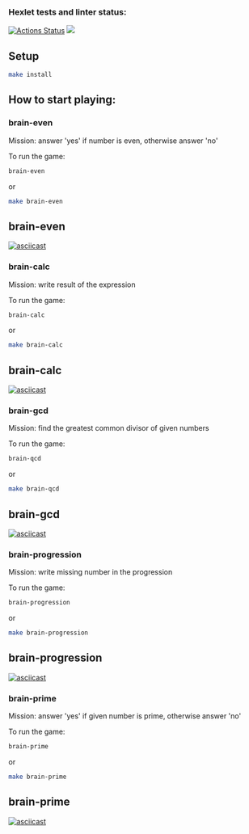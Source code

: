 ### Hexlet tests and linter status:
[![Actions Status](https://github.com/iVaanwar5/backend-project-44/workflows/hexlet-check/badge.svg)](https://github.com/iVaanwar5/backend-project-44/actions)
<a href="https://codeclimate.com/github/iVaanwar5/backend-project-44/maintainability"><img src="https://api.codeclimate.com/v1/badges/bf4bd0255f7282911b41/maintainability" /></a> 
## Setup
```bash
make install
```

## How to start playing: 

### brain-even

Mission: answer 'yes' if number is even, otherwise answer 'no'

To run the game:
```bash
brain-even
```

or 
```bash
make brain-even
```

## brain-even

[![asciicast](https://asciinema.org/a/wvrcRUPf4COqtRDxcZeVBdcQM.svg)](https://asciinema.org/a/wvrcRUPf4COqtRDxcZeVBdcQM)
### brain-calc

Mission: write result of the expression

To run the game:
```bash
brain-calc
```
or

```bash
make brain-calc
```

## brain-calc
[![asciicast](https://asciinema.org/a/bval96MdppNWca9sG7mXTT3No.svg)](https://asciinema.org/a/bval96MdppNWca9sG7mXTT3No)
### brain-gcd

Mission: find the greatest common divisor of given numbers

To run the game:
```bash
brain-qcd
```

or
```bash
make brain-qcd
```

## brain-gcd
[![asciicast](https://asciinema.org/a/k6gZNGUcDN50rIYp0kUofPLFW.svg)](https://asciinema.org/a/k6gZNGUcDN50rIYp0kUofPLFW)

### brain-progression

Mission: write missing number in the progression

To run the game:
```bash
brain-progression
```

or
```bash
make brain-progression
```

## brain-progression
[![asciicast](https://asciinema.org/a/l0qP07FlZIrSRkjsd23VDrs8X.svg)](https://asciinema.org/a/l0qP07FlZIrSRkjsd23VDrs8X)
### brain-prime

Mission: answer 'yes' if given number is prime, otherwise answer 'no'

To run the game:
```bash
brain-prime
```

or
```bash
make brain-prime
```

## brain-prime
[![asciicast](https://asciinema.org/a/Pr9B3U3ZrzhMgcyxVs9A9TAF9.svg)](https://asciinema.org/a/Pr9B3U3ZrzhMgcyxVs9A9TAF9)
